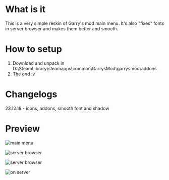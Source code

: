 # What is it
This is a very simple reskin of Garry's mod main menu.
It's also "fixes" fonts in server browser and makes them better and smooth.

# How to setup
1) Download and unpack in D:\SteamLibrary\steamapps\common\GarrysMod\garrysmod\addons
2) The end :v

# Changelogs
23.12.18 - icons, addons, smooth font and shadow

# Preview

![main menu](https://i.imgur.com/2EhrF7j.jpg)

![server browser](https://i.imgur.com/owDyEUJ.jpg)

![server browser](https://i.imgur.com/UiGX8Z9.png)

![on server](https://i.imgur.com/WlSLjCY.jpg)
